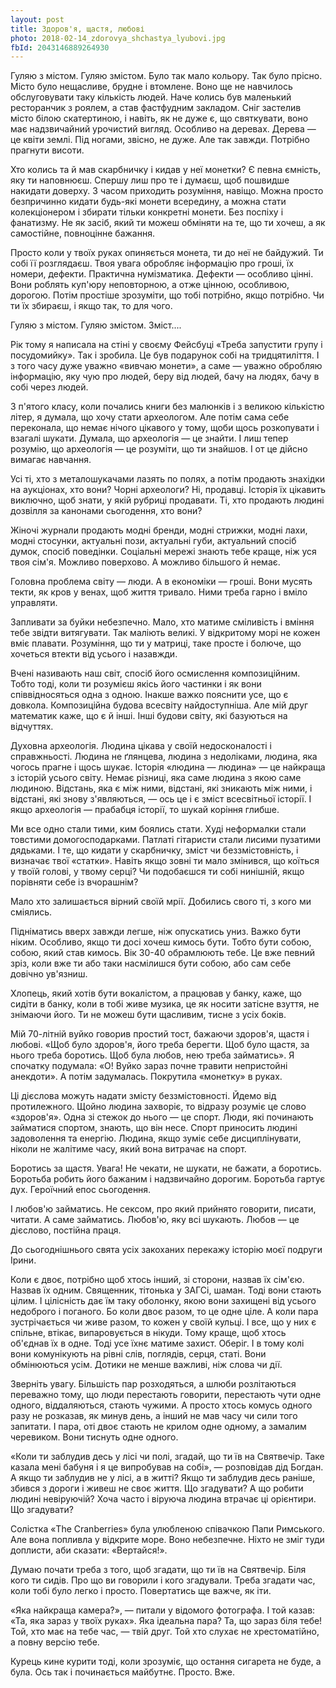 ```yaml
---
layout: post
title: Здоров'я, щастя, любові
photo: 2018-02-14_zdorovya_shchastya_lyubovi.jpg
fbId: 2043146889264930
---
```


Гуляю з містом. Гуляю змістом. Було так мало кольору. Так було прісно. Місто було нещасливе, брудне і втомлене. Воно ще не навчилось обслуговувати таку кількість людей. Наче колись був маленький ресторанчик з роялем, а став фастфудним закладом. Сніг застелив місто білою скатертиною, і навіть, як не дуже є, що святкувати, воно має надзвичайний урочистий вигляд. Особливо на деревах. Дерева — це квіти землі. Під ногами, звісно, не дуже. Але так завжди. Потрібно прагнути висоти.

<!--more-->

Хто колись та й мав скарбничку і кидав у неї монетки? Є певна ємність, яку ти наповнюєш. Спершу лиш про те і думаєш, щоб пошвидше накидати доверху. З часом приходить розуміння, навіщо. Можна просто безпричинно кидати будь-які монети всередину, а можна стати колекціонером і збирати тільки конкретні монети. Без поспіху і фанатизму. Не як засіб, який ти можеш обміняти на те, що ти хочеш, а як самостійне, повноцінне бажання. 

Просто коли у твоїх руках опиняється монета, ти до неї не байдужий. Ти собі її розглядаєш. Твоя увага обробляє інформацію про гроші, їх номери, дефекти. Практична нумізматика. Дефекти — особливо цінні. Вони роблять куп'юру неповторною, а отже цінною, особливою, дорогою. Потім простіше зрозуміти, що тобі потрібно, якщо потрібно. Чи ти їх збираєш, і якщо так, то для чого. 

Гуляю з містом. Гуляю змістом. Зміст....

Рік тому я написала на стіні у своєму Фейсбуці «Треба запустити групу і посудомийку». Так і зробила. Це був подарунок собі на тридцятиліття. І з того часу дуже уважно «вивчаю монети», а саме — уважно обробляю інформацію, яку чую про людей, беру від людей, бачу на людях, бачу в собі через людей.

З п'ятого класу, коли почались книги без малюнків і з великою кількістю літер, я думала, що хочу стати археологом. Але потім сама себе переконала, що немає нічого цікавого у тому, щоби щось розкопувати і взагалі шукати. Думала, що археологія — це знайти. І лиш тепер розумію, що археологія — це розуміти, що ти знайшов. І от це дійсно вимагає навчання. 

Усі ті, хто з металошукачами лазять по полях, а потім продають знахідки на аукціонах, хто вони? Чорні археологи? Ні, продавці. Історія їх цікавить виключно, щоб знати, у якій рубриці продавати. Ті, хто продають людині дозвілля за канонами сьогодення, хто вони?

Жіночі журнали продають модні бренди, модні стрижки, модні лахи, модні стосунки, актуальні пози, актуальні губи, актуальний спосіб думок, спосіб поведінки. Соціальні мережі знають тебе краще, ніж уся твоя сім'я. Можливо поверхово. А можливо більшого й немає.

Головна проблема світу — люди. А в економіки — гроші. Вони мусять текти, як кров у венах, щоб життя тривало. Ними треба гарно і вміло управляти. 

Запливати за буйки небезпечно. Мало, хто матиме сміливість і вміння тебе звідти витягувати. Так маліють великі. У відкритому морі не кожен вміє плавати. Розуміння, що ти у матриці, таке просте і болюче, що хочеться втекти від  усього і назавжди. 

Вчені називають наш світ, спосіб його осмислення композиційним. Тобто тоді, коли ти розумієш якісь його частинки і як вони співвідносяться одна з одною. Інакше важко пояснити усе, що є довкола. Композиційна будова всесвіту найдоступніша. Але мій друг математик каже, що є й інші. Інші будови світу, які базуються на відчуттях.

Духовна археологія. Людина цікава у своїй недосконалості і справжньості. Людина не ґлянцева, людина з недоліками, людина, яка чогось прагне і щось шукає. Історія «людина — людина» — це найкраща з історій усього світу. Немає різниці, яка саме людина з якою саме людиною. Відстань, яка є між ними, відстані, які зникають між ними, і відстані, які знову з'являються, — ось це і є зміст всесвітньої історії. І якщо археологія — прабабця історії, то шукай коріння глибше.

Ми все одно стали тими, ким боялись стати. Худі неформалки стали товстими домогосподарками. Патлаті гітаристи стали лисими пузатими дядьками. І те, що кидати у скарбничку, зміст чи беззмістовність, і визначає твої «статки». Навіть якщо зовні ти мало змінився, що коїться у твоїй голові, у твому серці? Чи подобаєшся ти собі нинішній, якщо порівняти себе із вчорашнім? 

Мало хто залишається вірний своїй мрії. Добились свого ті, з кого ми сміялись. 

Підніматись вверх завжди легше, ніж опускатись униз. Важко бути ніким. Особливо, якщо ти досі хочеш кимось бути. Тобто бути собою, собою, який став кимось. Вік 30-40 обрамлюють тебе. Це вже певний зріз, коли вже ти або таки насмілишся бути собою, або сам себе довічно ув'язниш.

Хлопець, який хотів бути вокалістом, а працював у банку, каже, що сидіти в банку, коли в тобі живе музика, це як носити затісне взуття, не знімаючи його. Ти не можеш бути щасливим, тисне з усіх боків.

Мій 70-літній вуйко говорив простий тост, бажаючи здоров'я, щастя і любові. «Щоб було здоров'я, його треба берегти. Щоб було щастя, за нього треба боротись. Щоб була любов, нею треба займатись». Я спочатку подумала: «О! Вуйко зараз почне травити непристойні анекдоти». А потім задумалась. Покрутила «монетку» в руках. 

Ці дієслова можуть надати змісту беззмістовності. Йдемо від протилежного. Щойно людина захворіє, то відразу розуміє це слово «здоров'я». Одна зі стежок до нього — це спорт. Люди, які починають займатися спортом, знають, що він несе. Спорт приносить людині задоволення та енергію. Людина, якщо зуміє себе дисциплінувати, ніколи не жалітиме часу, який вона витрачає на спорт. 

Боротись за щастя. Увага! Не чекати, не шукати, не бажати, а боротись. Боротьба робить його бажаним і надзвичайно  дорогим. Боротьба гартує дух. Героїчний епос сьогодення. 

І любов'ю займатись. Не сексом, про який прийнято говорити, писати, читати. А саме займатись. Любов'ю, яку всі шукають. Любов — це дієслово, постійна праця. 

До сьогоднішнього свята усіх закоханих перекажу історію моєї подруги Ірини.

Коли є двоє, потрібно щоб хтось інший, зі сторони, назвав їх сім'єю. Назвав їх одним.  Священник, тітонька у ЗАГСі, шаман. Тоді вони стають цілим. І цілісність дає їм таку оболонку, якою вони захищені від усього недоброго і поганого. Бо коли двоє разом, то це одне ціле. А коли пара зустрічається чи живе разом, то кожен у своїй кульці. І все, що у них є спільне, втікає, випаровується в нікуди. Тому краще, щоб хтось об'єднав їх в одне. Тоді усе їхнє матиме захист. Оберіг. І в тому колі вони комунікують на рівні слів, поглядів, серця, статі. Вони обмінюються усім. Дотики не менше важливі, ніж слова чи дії. 

Зверніть увагу. Більшість пар розходяться, а шлюби розлітаються переважно тому, що люди  перестають говорити, перестають чути одне одного, віддаляються, стають чужими. А просто хтось комусь одного разу не розказав, як минув день, а інший не мав часу чи сили того запитати. І пара, оті двоє стають не крилом одне одному, а замалим черевиком. Вони тиснуть одне одного.

«Коли ти заблудив десь у лісі чи полі, згадай, що ти їв на Святвечір. Таке казала мені бабуня і я це випробував на собі», — розповідав дід Богдан. А якщо ти заблудив не у лісі, а в житті? Якщо ти заблудив десь раніше, збився з дороги і живеш не своє життя. Що згадувати? А що робити людині невіруючій? Хоча часто і віруюча людина втрачає ці орієнтири. Що згадувати?

Солістка «The Cranberries» була улюбленою співачкою Папи Римського. Але вона попливла у відкрите море. Воно небезпечне. Ніхто не зміг туди доплисти, аби сказати: «Вертайся!».

Думаю почати треба з того, щоб згадати, що ти їв на Святвечір. Біля кого ти сидів. Про що ви говорили і кого згадували. Треба згадати час, коли тобі було легко і просто. Повертатись ще важче, як іти.

«Яка найкраща камера?», — питали у відомого фотографа. І той казав: «Та, яка зараз у твоїх руках». Яка ідеальна пара? Та, що зараз біля тебе! Той, хто має на тебе час, — твій друг. Той хто слухає не хрестоматійно, а повну версію тебе.

Курець кине курити тоді, коли зрозуміє, що остання сигарета не буде, а була. Ось так і починається майбутнє. Просто. Вже.